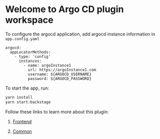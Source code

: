 # Welcome to Argo CD plugin workspace

To configure the argocd application, add argocd instance information in `app.config.yaml`

```
argocd:
  appLocatorMethods:
    - type: 'config'
      instances:
        - name: argoInstance1
          url: https://argoInstance1.com
          username: ${ARGOCD_USERNAME}
          password: ${ARGOCD_PASSWORD}
```

To start the app, run:

```sh
yarn install
yarn start:backstage
```

Follow these links to learn more about this plugin:

1. [Frontend](./plugins/redhat-argocd/README.md)

2. [Common](./plugins/redhat-argocd-common/README.md)

